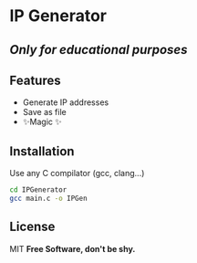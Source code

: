 # IP Generator
## _Only for educational purposes_

## Features

- Generate IP addresses
- Save as file
- ✨Magic ✨

## Installation

Use any C compilator (gcc, clang...)

```sh
cd IPGenerator
gcc main.c -o IPGen
```
## License
MIT
**Free Software, don't be shy.**
